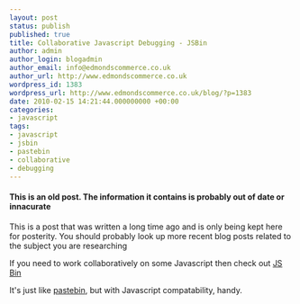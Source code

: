 ```yaml
---
layout: post
status: publish
published: true
title: Collaborative Javascript Debugging - JSBin
author: admin
author_login: blogadmin
author_email: info@edmondscommerce.co.uk
author_url: http://www.edmondscommerce.co.uk
wordpress_id: 1383
wordpress_url: http://www.edmondscommerce.co.uk/blog/?p=1383
date: 2010-02-15 14:21:44.000000000 +00:00
categories:
- javascript
tags:
- javascript
- jsbin
- pastebin
- collaborative
- debugging
---
```

<div class="oldpost"><h4>This is an old post. The information it contains is probably out of date or innacurate</h4>
<p>
This is a post that was written a long time ago and is only being kept here for posterity.
You should probably look up more recent blog posts related to the subject you are researching
</p>
</div>
If you need to work collaboratively on some Javascript then check out <a href="http://jsbin.com">JS Bin</a>

It's just like <a href="http://pastebin.com/">pastebin</a>, but with Javascript compatability, handy.
